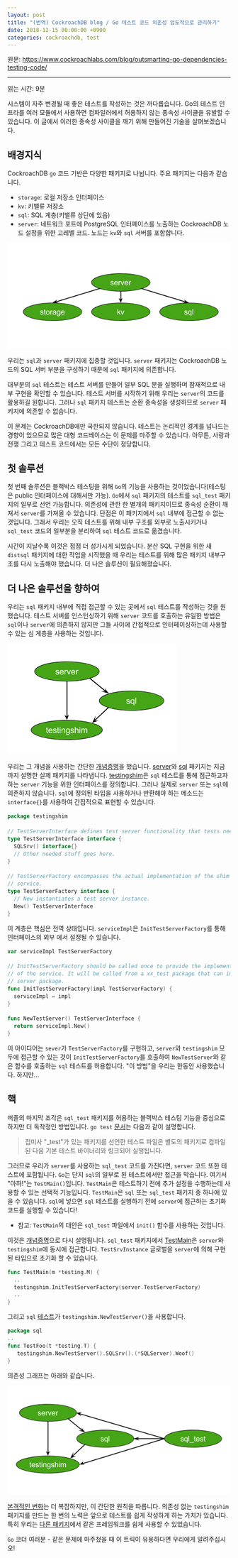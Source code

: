 ```yaml
---
layout: post
title: "(번역) CockroachDB blog / Go 테스트 코드 의존성 압도적으로 관리하기"
date: 2018-12-15 00:00:00 +0900
categories: cockroachdb, test
---
```


원문: https://www.cockroachlabs.com/blog/outsmarting-go-dependencies-testing-code/

---

읽는 시간: 9분

시스템이 자주 변경될 때 좋은 테스트를 작성하는 것은 까다롭습니다. Go의 테스트 인프라를 여러 모듈에서 사용하면 컴파일러에서 허용하지 않는 종속성 사이클을 유발할 수 있습니다. 이 글에서 이러한 종속성 사이클을 깨기 위해 만들어진 기술을 살펴보겠습니다.

## 배경지식

CockroachDB `go` 코드 기반은 다양한 패키지로 나뉩니다. 주요 패키지는 다음과 같습니다.

- `storage`: 로컬 저장소 인터페이스
- `kv`: 키밸류 저장소
- `sql`: SQL 계층(키밸류 상단에 있음)
- `server`: 네트워크 포트에 PostgreSQL 인터페이스를 노출하는 CockroachDB 노드 설정을 위한 고레벨 코드. 노드는 `kv`와 `sql` 서버를 포함합니다.

![](/assets/post/2018-12-15-outsmarting-go-dependencies-testing-code/img1.png)

우리는 `sql`과 `server` 패키지에 집중할 것입니다. `server` 패키지는 CockroachDB 노드의 SQL 서버 부분을 구성하기 때문에 `sql` 패키지에 의존합니다.

대부분의 `sql` 테스트는 테스트 서버를 만들어 일부 SQL 문을 실행하며 잠재적으로 내부 구현을 확인할 수 있습니다. 테스트 서버를 시작하기 위해 우리는 `server`의 코드를 활용하길 원합니다. 그러나 `sql` 패키지 테스트는 순환 종속성을 생성하므로 `server` 패키지에 의존할 수 없습니다.

이 문제는 CockroachDB에만 국한되지 않습니다. 테스트는 논리적인 경계를 넘나드는 경향이 있으므로 많은 대형 코드베이스는 이 문제를 마주할 수 있습니다. 아무튼, 사랑과 전쟁 그리고 테스트 코드에서는 모든 수단이 정당합니다.

## 첫 솔루션

첫 번째 솔루션은 블랙박스 테스팅을 위해 `Go`의 기능을 사용하는 것이었습니다(테스팅은 public 인터페이스에 대해서만 가능). `Go`에서 `sql` 패키지의 테스트를 `sql_test` 패키지의 일부로 선언 가능합니다. 의존성에 관한 한 별개의 패키지이므로 종속성 순환이 깨져서 `server`를 가져올 수 있습니다. 단점은 이 패키지에서 `sql` 내부에 접근할 수 없는 것입니다. 그래서 우리는 오직 테스트를 위해 내부 구조를 외부로 노출시키거나 `sql_test` 코드의 일부분을 분리하여 `sql` 테스트 코드로 옮겼습니다.

시간이 지날수록 이것은 점점 더 성가시게 되었습니다. 분산 SQL 구현을 위한 새 `distsql` 패키지에 대한 작업을 시작했을 때 우리는 테스트를 위해 많은 패키지 내부구조를 다시 노출해야 했습니다. 더 나은 솔루션이 필요해졌습니다.

## 더 나은 솔루션을 향하여

우리는 `sql` 패키지 내부에 직접 접근할 수 있는 곳에서 `sql` 테스트를 작성하는 것을 원했습니다. 테스트 서버를 인스턴싱하기 위해 `server` 코드를 호출하는 유일한 방법은 `sql`이나 `server`에 의존하지 않지만 그들 사이에 간접적으로 인터페이싱하는데 사용할 수 있는 심 계층을 사용하는 것입니다.

![](/assets/post/2018-12-15-outsmarting-go-dependencies-testing-code/img2.png)

우리는 그 개념을 사용하는 간단한 [개념증명](https://github.com/RaduBerinde/playground/tree/777beb8/test_dep_prototype)을 했습니다. [server](https://github.com/RaduBerinde/playground/tree/777beb8/test_dep_prototype/server)와 [sql](https://github.com/RaduBerinde/playground/tree/777beb8/test_dep_prototype/sql) 패키지는 지금까지 설명한 실제 패키지를 나타냅니다. [testingshim](https://github.com/RaduBerinde/playground/blob/777beb80c7e5933f89ee1fd28216717f93e0a856/test_dep_prototype/server/testingshim/testserver.go)은 `sql` 테스트를 통해 접근하고자 하는 `server` 기능을 위한 인터페이스를 정의합니다. 그러나 실제로 `server` 또는 `sql`에 의존하지 않습니다. `sql`에 정의된 타입을 사용하거나 반환해야 하는 메소드는 `interface{}`를 사용하여 간접적으로 표현할 수 있습니다.

```go
package testingshim

// TestServerInterface defines test server functionality that tests need.
type TestServerInterface interface {
  SQLSrv() interface{}
  // Other needed stuff goes here.
}

// TestServerFactory encompasses the actual implementation of the shim
// service.
type TestServerFactory interface {
  // New instantiates a test server instance.
  New() TestServerInterface
}
```

이 계층은 핵심은 전역 상태입니다. `serviceImpl`은 `InitTestServerFactory`를 통해 인터페이스의 외부 에서 설정될 수 있습니다.

```go
var serviceImpl TestServerFactory

// InitTestServerFactory should be called once to provide the implementation
// of the service. It will be called from a xx_test package that can import the
// server package.
func InitTestServerFactory(impl TestServerFactory) {
  serviceImpl = impl
}

func NewTestServer() TestServerInterface {
  return serviceImpl.New()
}
```

이 아이디어는 `sever`가 `TestServerFactory`를 구현하고, `server`와 `testingshim` 모두에 접근할 수 있는 것이 `InitTestServerFactory`를 호출하여 `NewTestServer`와 같은 함수를 호출하는 `sql` 테스트를 허용합니다. "이 방법"을 우리는 한동안 사용했습니다. 하지만...

## 핵

퍼즐의 마지막 조각은 `sql_test` 패키지를 허용하는 블랙박스 테스팅 기능을 중심으로 하지만 더 독착정인 방법입니다. `go test` [문서](https://golang.org/cmd/go/#hdr-Test_packages)는 다음과 같이 설명합니다.

> 접미사 "_test"가 있는 패키지를 선언한 테스트 파일은 별도의 패키지로 컴파일된 다음 기본 테스트 바이너리와 링크되어 실행됩니다.

그러므로 우리가 `server`를 사용하는 `sql_test` 코드를 가진다면, `server` 코드 또한 테스트에 포함됩니다. `Go`는 단지 `sql`의 일부로 된 테스트에서만 접근을 막습니다. 여기서 "아하!"는 `TestMain()`입니다. `TestMain`은 테스트하기 전에 추가 설정을 수행하는데 사용할 수 있는 선택적 기능입니다. `TestMain`은 `sql` 또는 `sql_test` 패키지 중 하나에 있을 수 있습니다. `sql`에 넣으면 `sql` 테스트를 실행하기 전에 `server`에 접근하는 초기화 코드를 실행할 수 있습니다!

- 참고: `TestMain`의 대안은 `sql_test` 파일에서 `init()` 함수를 사용하는 것입니다.

이것은 [개념증명](https://github.com/RaduBerinde/playground/tree/777beb8/test_dep_prototype)으로 다시 설명됩니다. `sql_test` 패키지에서 [TestMain](https://github.com/RaduBerinde/playground/blob/777beb8/test_dep_prototype/sql/sql_test.go#L18)은 `server`와 `testingshim`에 동시에 접근합니다. `TestSrvInstance` 글로벌을 `server`에 의해 구현된 타입으로 초기화 할 수 있습니다.

```go
func TestMain(m *testing.M) {
  ..
  testingshim.InitTestServerFactory(server.TestServerFactory)
  ..
}
```

그리고 `sql` [테스트](https://github.com/RaduBerinde/playground/blob/777beb8/test_dep_prototype/sql/foo_test.go)가 `testingshim.NewTestServer()`을 사용합니다.

```go
package sql
..
func TestFoo(t *testing.T) {
   testingshim.NewTestServer().SQLSrv().(*SQLServer).Woof()
}
```

의존성 그래프는 아래와 같습니다.

![](/assets/post/2018-12-15-outsmarting-go-dependencies-testing-code/img3.png)

[본격적인 변화](https://github.com/cockroachdb/cockroach/pull/6473)는 더 복잡하지만, 이 간단한 원칙을 따릅니다. 의존성 없는 `testingshim` 패키지를 만드는 한 번의 노력은 앞으로 테스트를 쉽게 작성하게 하는 가치가 있습니다. 특히 우리는 [다른 패키지](https://github.com/cockroachdb/cockroach/pull/6561/files#diff-dbca7145ea6bc0b0e6eac8de3e536d2f)에서 같은 프레임워크를 쉽게 사용할 수 있었습니다.

`Go` 코더 여러분 - 같은 문제에 마주쳤을 때 이 트릭이 유용하다면 우리에게 알려주십시오!